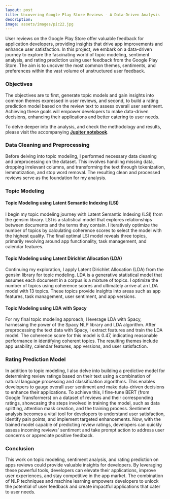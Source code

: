 ```yaml
---
layout: post
title: Uncovering Google Play Store Reviews - A Data-Driven Analysis
description:
image: assets/images/pic22.jpg
---
```


User reviews on the Google Play Store offer valuable feedback for application developers, providing insights that drive app improvements and enhance user satisfaction. In this project, we embark on a data-driven journey to explore the fascinating world of topic modeling, sentiment analysis, and rating prediction using user feedback from the Google Play Store. The aim is to uncover the most common themes, sentiments, and preferences within the vast volume of unstructured user feedback.

<h3>Objectives</h3>

The objectives are to first, generate topic models and gain insights into common themes expressed in user reviews, and second, to build a rating prediction model based on the review text to assess overall user sentiment. Achieving these goals will empower developers to make data-driven decisions, enhancing their applications and better catering to user needs.

To delve deeper into the analysis, and check the methodology and results, please visit the accompanying <a href="https://github.com/placenciohid/Resume/blob/main/Google%20Play%20Store%20Review%20-%20%20Text%20Analytics.ipynb"><b>Jupiter notebook</b></a>.

<h3>Data Cleaning and Preprocessing</h3>

Before delving into topic modeling, I performed necessary data cleaning and preprocessing on the dataset. This involves handling missing data, dropping irrelevant columns, and transforming the text through tokenization, lemmatization, and stop word removal. The resulting clean and processed reviews serve as the foundation for my analysis.

<h3>Topic Modeling</h3>

<h4>Topic Modeling using Latent Semantic Indexing (LSI)</h4>

I begin my topic modeling journey with Latent Semantic Indexing (LSI) from the gensim library. LSI is a statistical model that explores relationships between documents and the terms they contain. I iteratively optimize the number of topics by calculating coherence scores to select the model with the highest quality. The final optimal LSI model reveals three topics, primarily revolving around app functionality, task management, and calendar features.

<h4>Topic Modeling using Latent Dirichlet Allocation (LDA)</h4>

Continuing my exploration, I apply Latent Dirichlet Allocation (LDA) from the gensim library for topic modeling. LDA is a generative statistical model that assumes each document in a corpus is a mixture of topics. I optimize the number of topics using coherence scores and ultimately arrive at an LDA model with 13 topics. These topics provide insights into areas such as app features, task management, user sentiment, and app versions.

<h4>Topic Modeling using LDA with Spacy</h4>

For my final topic modeling approach, I leverage LDA with Spacy, harnessing the power of the Spacy NLP library and LDA algorithm. After preprocessing the text data with Spacy, I extract features and train the LDA model. The coherence score for this model is 0.47, indicating reasonable performance in identifying coherent topics. The resulting themes include app usability, calendar features, app versions, and user satisfaction.

<h3>Rating Prediction Model</h3>

In addition to topic modeling, I also delve into building a predictive model for determining review ratings based on their text using a combination of natural language processing and classification algorithms. This enables developers to gauge overall user sentiment and make data-driven decisions to enhance their applications. To achieve this, I fine-tune BERT (from Google Transformers) on a dataset of reviews and their corresponding ratings, showcasing the steps involved in training the model, such as data splitting, attention mask creation, and the training process. Sentiment analysis becomes a vital tool for developers to understand user satisfaction, identify pain points, and implement targeted enhancements. Now, with the trained model capable of predicting review ratings, developers can quickly assess incoming reviews' sentiment and take prompt action to address user concerns or appreciate positive feedback.

<h3>Conclusion</h3>

This work on topic modeling, sentiment analysis, and rating prediction on apps reviews could provide valuable insights for developers. By leveraging these powerful tools, developers can elevate their applications, improve user experiences, and stay competitive in the app market. The combination of NLP techniques and machine learning empowers developers to unlock the potential of user feedback and create impactful applications that cater to user needs.


